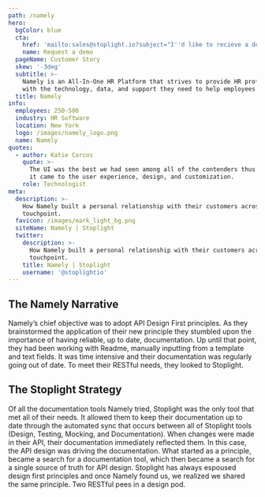 ```yaml
---
path: /namely
hero:
  bgColor: blue
  cta:
    href: 'mailto:sales@stoplight.io?subject="I''d like to recieve a demo"'
    name: Request a demo
  pageName: Customer Story
  skew: '-3deg'
  subtitle: >-
    Namely is an All-In-One HR Platform that strives to provide HR professionals
    with the technology, data, and support they need to help employees thrive.
  title: Namely
info:
  employees: 250-500
  industry: HR Software
  location: New York
  logo: /images/namely_logo.png
  name: Namely
quotes:
  - author: Katie Corcos
    quote: >-
      The UI was the best we had seen among all of the contenders thus far when
      it came to the user experience, design, and customization.
    role: Technologist
meta:
  description: >-
    How Namely built a personal relationship with their customers across every
    touchpoint.
  favicon: /images/mark_light_bg.png
  siteName: Namely | Stoplight
  twitter:
    description: >-
      How Namely built a personal relationship with their customers across every
      touchpoint.
    title: Namely | Stoplight
    username: '@stoplightio'
---
```


## The Namely Narrative

Namely’s chief objective was to adopt API Design First principles. As they brainstormed the application of their new principle they stumbled upon the importance of having reliable, up to date, documentation. Up until that point, they had been working with Readme, manually inputting from a template and text fields. It was time intensive and their documentation was regularly going out of date. To meet their RESTful needs, they looked to Stoplight.

## The Stoplight Strategy

Of all the documentation tools Namely tried, Stoplight was the only tool that met all of their needs. It allowed them to keep their documentation up to date through the automated sync that occurs between all of Stoplight tools (Design, Testing, Mocking, and Documentation). When changes were made in their API, their documentation immediately reflected them. In this case, the API design was driving the documentation. What started as a principle, became a search for a documentation tool, which then became a search for a single source of truth for API design. Stoplight has always espoused design first principles and once Namely found us, we realized we shared the same principle. Two RESTful pees in a design pod.
